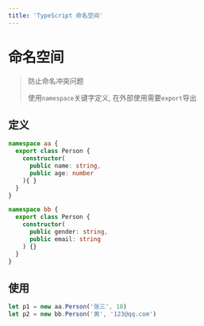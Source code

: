 ```yaml
---
title: 'TypeScript 命名空间'
---
```


# 命名空间

> 防止命名冲突问题
>
> 使用`namespace`关键字定义, 在外部使用需要`export`导出

## 定义

```ts
namespace aa {
  export class Person {
    constructor(
      public name: string,
      public age: number
    ){ }
  }
}

namespace bb {
  export class Person {
    constructor(
      public gender: string,
      public email: string
    ) {}
  }
}
```

## 使用

```ts
let p1 = new aa.Person('张三', 18)
let p2 = new bb.Person('男', '123@qq.com')
```
